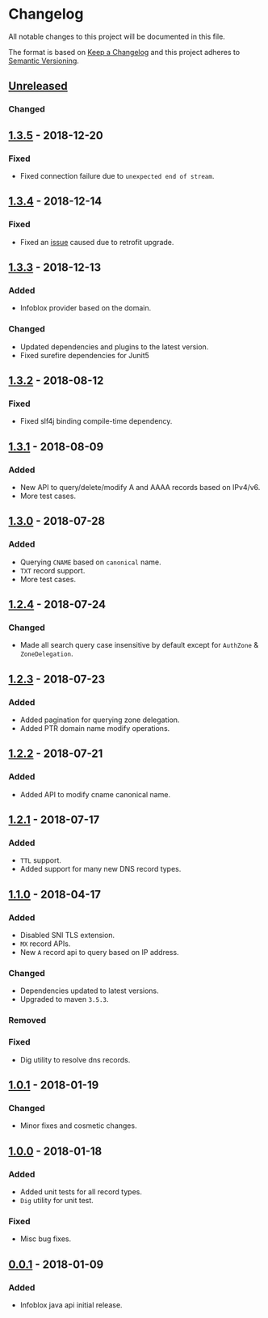 # Changelog
All notable changes to this project will be documented in this file.

The format is based on [Keep a Changelog](http://keepachangelog.com/en/1.0.0/)
and this project adheres to [Semantic Versioning](http://semver.org/spec/v2.0.0.html).

## [Unreleased]
### Changed

## [1.3.5] - 2018-12-20
### Fixed
- Fixed connection failure due to `unexpected end of stream`.

## [1.3.4] - 2018-12-14
### Fixed
- Fixed an [issue](https://git.io/fpbEp) caused due to retrofit upgrade.

## [1.3.3] - 2018-12-13
### Added
- Infoblox provider based on the domain.

### Changed
- Updated dependencies and plugins to the latest version.
- Fixed surefire dependencies for Junit5

## [1.3.2] - 2018-08-12
### Fixed
- Fixed slf4j binding compile-time dependency.

## [1.3.1] - 2018-08-09
### Added
- New API to query/delete/modify A and AAAA records based on IPv4/v6.
- More test cases.

## [1.3.0] - 2018-07-28
### Added
- Querying `CNAME` based on `canonical` name.
- `TXT` record support.
- More test cases.

## [1.2.4] - 2018-07-24
### Changed
- Made all search query case insensitive by default except for `AuthZone` & `ZoneDelegation`.

## [1.2.3] - 2018-07-23
### Added
- Added pagination for querying zone delegation.
- Added PTR domain name modify operations. 

## [1.2.2] - 2018-07-21
### Added
- Added API to modify cname canonical name.

## [1.2.1] - 2018-07-17
### Added
- `TTL` support.
- Added support for many new DNS record types.

## [1.1.0] - 2018-04-17
### Added
- Disabled SNI TLS extension.
- `MX` record APIs.
- New `A` record api to query based on IP address.


### Changed
- Dependencies updated to latest versions.
- Upgraded to maven `3.5.3`.

### Removed

### Fixed
- Dig utility to resolve dns records.

## [1.0.1] - 2018-01-19
### Changed
- Minor fixes and cosmetic changes.


## [1.0.0] - 2018-01-18
### Added
- Added unit tests for all record types.
- `Dig` utility for unit test.

### Fixed
- Misc bug fixes.


## [0.0.1] - 2018-01-09
### Added
- Infoblox java api initial release.

[Unreleased]: https://gecgithub01.walmart.com/oneops/infoblox-java/compare/infoblox-java-1.3.5...HEAD
[1.3.5]: https://gecgithub01.walmart.com/oneops/infoblox-java/compare/infoblox-java-1.3.4...infoblox-java-1.3.5
[1.3.4]: https://gecgithub01.walmart.com/oneops/infoblox-java/compare/infoblox-java-1.3.3...infoblox-java-1.3.4
[1.3.3]: https://gecgithub01.walmart.com/oneops/infoblox-java/compare/infoblox-java-1.3.2...infoblox-java-1.3.3
[1.3.2]: https://gecgithub01.walmart.com/oneops/infoblox-java/compare/infoblox-java-1.3.1...infoblox-java-1.3.2
[1.3.1]: https://gecgithub01.walmart.com/oneops/infoblox-java/compare/infoblox-java-1.3.0...infoblox-java-1.3.1
[1.3.0]: https://gecgithub01.walmart.com/oneops/infoblox-java/compare/infoblox-java-1.2.4...infoblox-java-1.3.0
[1.2.4]: https://gecgithub01.walmart.com/oneops/infoblox-java/compare/infoblox-java-1.2.3...infoblox-java-1.2.4
[1.2.3]: https://gecgithub01.walmart.com/oneops/infoblox-java/compare/infoblox-java-1.2.2...infoblox-java-1.2.3
[1.2.2]: https://gecgithub01.walmart.com/oneops/infoblox-java/compare/infoblox-java-1.2.1...infoblox-java-1.2.2
[1.2.1]: https://gecgithub01.walmart.com/oneops/infoblox-java/compare/release-1.1.0...infoblox-java-1.2.1
[1.1.0]: https://gecgithub01.walmart.com/oneops/infoblox-java/compare/release-1.0.1...release-1.1.0
[1.0.1]: https://gecgithub01.walmart.com/oneops/infoblox-java/compare/release-1.0.0...release-1.0.1
[1.0.0]: https://gecgithub01.walmart.com/oneops/infoblox-java/compare/release-0.0.1...release-1.0.0
[0.0.1]: https://gecgithub01.walmart.com/oneops/infoblox-java/compare/release-0.0.1...release-0.0.1

